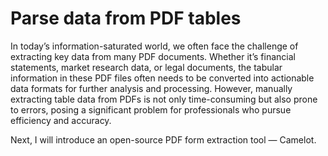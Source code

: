 # Parse data from PDF tables

In today’s information-saturated world, we often face the challenge of extracting key data from many PDF documents. Whether it’s financial statements, market research data, or legal documents, the tabular information in these PDF files often needs to be converted into actionable data formats for further analysis and processing. However, manually extracting table data from PDFs is not only time-consuming but also prone to errors, posing a significant problem for professionals who pursue efficiency and accuracy.

Next, I will introduce an open-source PDF form extraction tool — Camelot.
